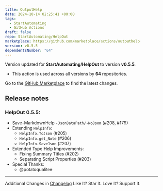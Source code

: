 ```yaml
---
title: OutputHelp
date: 2024-10-14 02:25:41 +00:00
tags:
  - StartAutomating
  - GitHub Actions
draft: false
repo: StartAutomating/HelpOut
marketplace: https://github.com/marketplace/actions/outputhelp
version: v0.5.5
dependentsNumber: "64"
---
```



Version updated for **StartAutomating/HelpOut** to version **v0.5.5**.
- This action is used across all versions by **64** repositories.

Go to the [GitHub Marketplace](https://github.com/marketplace/actions/outputhelp) to find the latest changes.

## Release notes

### HelpOut 0.5.5:

* Save-MarkdownHelp `-JsonDataPath/-NoJson` (#208, #179)
* Extending `HelpInfo`:
  * `HelpInfo.ToJson` (#205)
  * `HelpInfo.get_Note` (#206)
  * `HelpInfo.SaveJson` (#207)
* Extended Type Help Improvements:
  * Fixing Summary Titles (#202)
  * Separating Script Properties (#203)
* Special Thanks: 
  * @potatoqualitee

---

Additional Changes in [Changelog](/CHANGELOG.md)
Like It?  Star It.  Love It?  Support It.

